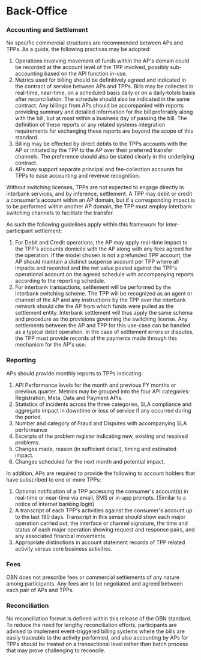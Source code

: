 # Back-Office

### Accounting and Settlement <a href="back-office-accountingandsettlement" id="back-office-accountingandsettlement"></a>

No specific commercial structures are recommended between APs and TPPs. As a guide, the following practices may be adopted:

1. Operations involving movement of funds within the AP's domain could be recorded at the account level of the TPP involved, possibly sub-accounting based on the API function in-use.
2. Metrics used for billing should be definitively agreed and indicated in the contract of service between APs and TPPs. Bills may be collected in real-time, near-time, on a scheduled basis daily or on a daily-totals basis after reconciliation. The schedule should also be indicated in the same contract. Any billings from APs should be accompanied with reports providing summary and detailed information for the bill preferably along with the bill, but at most within a business day of passing the bill. The definition of these reports or any related systems integration requirements for exchanging these reports are beyond the scope of this standard.
3. Billing may be effected by direct debits to the TPPs accounts with the AP or initiated by the TPP to the AP over their preferred transfer channels. The preference should also be stated clearly in the underlying contract.
4. APs may support separate principal and fee-collection accounts for TPPs to ease accounting and revenue recognition.

Without switching licenses, TPPs are not expected to engage directly in interbank services, and by inference, settlement. A TPP may debit or credit a consumer's account within an AP domain, but if a corresponding impact is to be performed within another AP domain, the TPP must employ interbank switching channels to facilitate the transfer.

As such the following guidelines apply within this framework for inter-participant settlement:

1. For Debit and Credit operations, the AP may apply real-time impact to the TPP's accounts domicile with the AP along with any fees agreed for the operation. If the model chosen is not a prefunded TPP account, the AP should maintain a distinct suspense account per TPP where all impacts and recorded and the net value posted against the TPP's operational account on the agreed schedule with accompanying reports according to the reporting schedule.
2. For interbank transactions, settlement will be performed by the interbank switching scheme. The TPP will be recognized as an agent or channel of the AP and any instructions by the TPP over the interbank network should cite the AP from which funds were pulled as the settlement entity. Interbank settlement will thus apply the same schema and procedure as the provisions governing the switching license. Any settlements between the AP and TPP for this use-case can be handled as a typical debit operation. In the case of settlement errors or disputes, the TPP must provide records of the payments made through this mechanism for the AP's use.

### Reporting <a href="back-office-reporting" id="back-office-reporting"></a>

APs should provide monthly reports to TPPs indicating:

1. API Performance levels for the month and previous FY months or previous quarter. Metrics may be grouped into the four API categories: Registration, Meta, Data and Payment APIs.
2. Statistics of incidents across the three categories, SLA compliance and aggregate impact in downtime or loss of service if any occurred during the period.
3. Number and category of Fraud and Disputes with accompanying SLA performance
4. Excerpts of the problem register indicating new, existing and resolved problems.
5. Changes made, reason (in sufficient detail), timing and estimated impact.
6. Changes scheduled for the next month and potential impact.

In addition, APs are required to provide the following to account holders that have subscribed to one or more TPPs:

1. Optional notification of a TPP accessing the consumer's account(s) in real-time or near-time via email, SMS or in-app prompts. (Similar to a notice of internet banking login)
2. A transcript of each TPP's activities against the consumer's account up to the last 180 days. Transcript in this sense should show each major operation carried out, the interface or channel signature, the time and status of each major operation showing request and response pairs, and any associated financial movements.
3. Appropriate distinctions in account statement records of TPP related activity versus core business activities.

### Fees <a href="back-office-fees" id="back-office-fees"></a>

OBN does not prescribe fees or commercial settlements of any nature among participants. Any fees are to be negotiated and agreed between each pair of APs and TPPs.

### Reconciliation <a href="back-office-reconciliation" id="back-office-reconciliation"></a>

No reconciliation format is defined within this release of the OBN standard. To reduce the need for lengthy reconciliation efforts, participants are advised to implement event-triggered billing systems where the bills are easily traceable to the activity performed, and also accounting by APs for TPPs should be treated on a transactional level rather than batch process that may prove challenging to reconcile.
